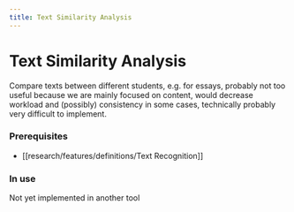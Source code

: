```yaml
---
title: Text Similarity Analysis
---
```


# Text Similarity Analysis

Compare texts between different students, e.g. for essays, probably not too useful because we are mainly focused on content, would decrease workload and (possibly) consistency in some cases, technically probably very difficult to implement.

### Prerequisites

- [[research/features/definitions/Text Recognition]]

### In use

Not yet implemented in another tool
